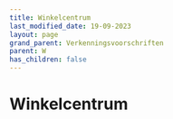 ```yaml
---
title: Winkelcentrum
last_modified_date: 19-09-2023
layout: page
grand_parent: Verkenningsvoorschriften
parent: W
has_children: false
---
```


Winkelcentrum
=============

